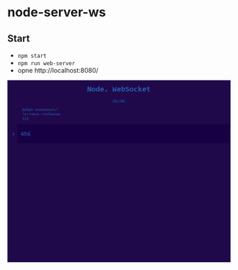 # node-server-ws

## Start

* `npm start`
* `npm run web-server`
* opne http://localhost:8080/

![](./screenshot-1.PNG)
